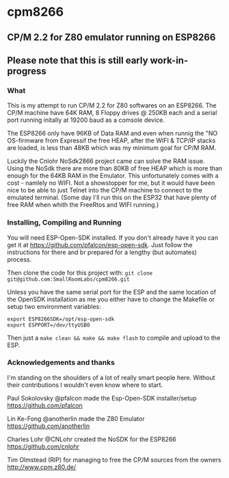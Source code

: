 # cpm8266

## CP/M 2.2 for Z80 emulator running on ESP8266

## Please note that this is still early work-in-progress

### What

This is my attempt to run CP/M 2.2 for Z80 softwares on an ESP8266.
The CP/M machine have 64K RAM, 8 Floppy drives @ 250KB each and a serial
port running initally at 19200 baud as a comsole device.

The ESP8266 only have 96KB of Data RAM and even when runnig the "NO
OS-firmware from Expressif the free HEAP, after the WIFI & TCP/IP stacks are
loaded, is less than 48KB which was my minimum goal for CP/M RAM.

Luckily the Cnlohr NoSdk2866 project came can solve the RAM issue. Using the
NoSdk there are more than 80KB of free HEAP which is more than enough for
the 64KB RAM in the Emulator.  This unfortunately comes with a cost -
namlely no WIFI.  Not a showstopper for me, but it would have been nice to
be able to just Telnet into the CP/M machine to connect to the emulated
terminal. (Some day I'll run this on the ESP32 that have plenty of free RAM
when whith the FreeRtos and WIFI running.)

### Installing, Compiling and Running

You will need ESP-Open-SDK installed. If you don't already have it you can
get it at https://github.com/pfalcon/esp-open-sdk. Just follow the
instructions for there and br prepared for a lengthy (but automates)
process.

Then clone the code for this project with:
```git clone git@github.com:SmallRoomLabs/cpm8266.git```

Unless you have the same serial port for the ESP and the same location of
the OpenSDK installation as me you either have to change the Makefile or
setup two environment variables:
```
export ESP8266SDK=/opt/esp-open-sdk
export ESPPORT=/dev/ttyUSB0
```
Then just a `make clean && make && make flash` to compile and upload to the
ESP.




### Acknowledgements and thanks
I'm standing on the shoulders of a lot of really smart people here. Without
their contributions I wouldn't even know where to start.

Paul Sokolovsky @pfalcon made the Esp-Open-SDK installer/setup
https://github.com/pfalcon

Lin Ke-Fong @anotherlin made the Z80 Emulator
https://github.com/anotherlin

Charles Lohr @CNLohr created the NoSDK for the ESP8266
https://github.com/cnlohr

Tim Olmstead (RIP) for managing to free the CP/M sources from the owners
http://www.cpm.z80.de/ 